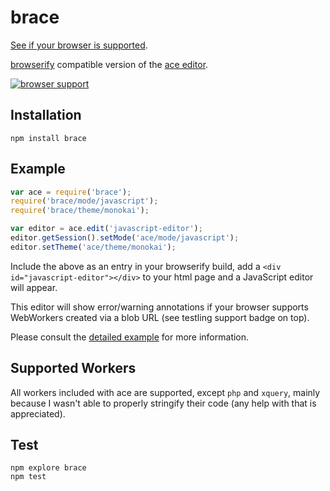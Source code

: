 # brace

[See if your browser is supported](http://thlorenz.github.io/brace/).

[browserify](https://github.com/substack/node-browserify) compatible version of the [ace editor](http://ajaxorg.github.io/ace/).

[![browser support](http://ci.testling.com/thlorenz/brace.png)](http://ci.testling.com/thlorenz/brace)

## Installation

    npm install brace

## Example

```js
var ace = require('brace');
require('brace/mode/javascript');
require('brace/theme/monokai');

var editor = ace.edit('javascript-editor');
editor.getSession().setMode('ace/mode/javascript');
editor.setTheme('ace/theme/monokai');
```

Include the above as an entry in your browserify build, add a `<div id="javascript-editor"></div>` to your html page and
a JavaScript editor will appear. 

This editor will show error/warning annotations if your browser supports WebWorkers
created via a blob URL (see testling support badge on top).

Please consult the [detailed example](https://github.com/thlorenz/brace/tree/master/example) for more information.

## Supported Workers

All workers included with ace are supported, except `php` and `xquery`, mainly because I wasn't able to properly
stringify their code (any help with that is appreciated).

## Test

    npm explore brace 
    npm test
